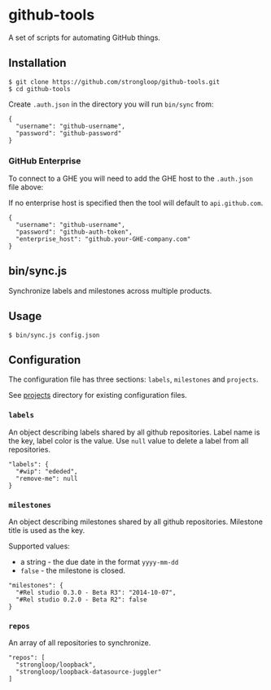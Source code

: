 # github-tools

A set of scripts for automating GitHub things.

## Installation

```
$ git clone https://github.com/strongloop/github-tools.git
$ cd github-tools
```

Create `.auth.json` in the directory you will run `bin/sync` from:

```
{
  "username": "github-username",
  "password": "github-password"
}
```

### GitHub Enterprise

To connect to a GHE you will need to add the GHE host to the `.auth.json` file above:

If no enterprise host is specified then the tool will default to `api.github.com`.

```
{
  "username": "github-username",
  "password": "github-auth-token",
  "enterprise_host": "github.your-GHE-company.com"
}
```

## bin/sync.js

Synchronize labels and milestones across multiple products.

## Usage

```
$ bin/sync.js config.json
```

## Configuration

The configuration file has three sections: `labels`, `milestones` and
`projects`.

See [projects](projects) directory for existing configuration files.

### `labels`

An object describing labels shared by all github repositories. Label name is
the key, label color is the value. Use `null` value to delete a label from all
repositories.

```
"labels": {
  "#wip": "ededed",
  "remove-me": null
}
```

### `milestones`

An object describing milestones shared by all github repositories. Milestone
title is used as the key.

Supported values:

 - a string - the due date in the format `yyyy-mm-dd`
 - `false` - the milestone is closed.

```
"milestones": {
  "#Rel studio 0.3.0 - Beta R3": "2014-10-07",
  "#Rel studio 0.2.0 - Beta R2": false
}
```

### `repos`

An array of all repositories to synchronize.

```
"repos": [
  "strongloop/loopback",
  "strongloop/loopback-datasource-juggler"
]
```

